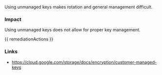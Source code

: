 
Using unmanaged keys makes rotation and general management difficult.

### Impact
Using unmanaged keys does not allow for proper key management.

<!-- DO NOT CHANGE -->
{{ remediationActions }}

### Links
- https://cloud.google.com/storage/docs/encryption/customer-managed-keys


